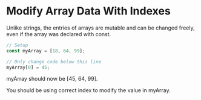 # Modify Array Data With Indexes

Unlike strings, the entries of arrays are mutable and can be changed freely, even if the array was declared with const.

```javascript
// Setup
const myArray = [18, 64, 99];

// Only change code below this line
myArray[0] = 45;
```

myArray should now be [45, 64, 99].

You should be using correct index to modify the value in myArray.